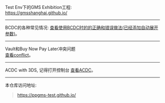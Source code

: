 

Test Env下的GMS Exhibition工程:  
<https://gmsshanghai.github.io/>

---

BCDC的各种常见情况:
[查看使用BCDC时的的正确和错误做法(已经添加自动展开参数)](https://ppgms-test.github.io/BCDC   "BCDC的各种常见情况")。

---

Vault和Buy Now Pay Later冲突问题  
[查看conflict](https://ppgms-test.github.io/vault-BNPL-conflict   "Vault和Buy Now Pay Later冲突问题")。

---
ACDC with 3DS, 记得打开控制台
[查看ACDC](https://ppgms-test.github.io/ACDC-Sample.html   "查看使用ACDC支付")。

---

本仓库访问地址:
> https://ppgms-test.github.io/  

